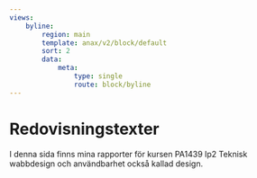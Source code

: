 ```yaml
---
views:
    byline:
        region: main
        template: anax/v2/block/default
        sort: 2
        data:
            meta:
                type: single
                route: block/byline
---
```

# Redovisningstexter

I denna sida finns mina rapporter för kursen PA1439 Ip2 Teknisk wabbdesign och användbarhet också kallad design.
